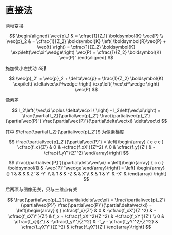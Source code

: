 # 直接法

两帧变换

$$
\begin{aligned}
    \vec{p}_1 & = \cfrac{1}{Z_1} \boldsymbol{K} \vec{P} \\
    \vec{p}_2 & = \cfrac{1}{Z_2} \boldsymbol{K} \left( \boldsymbol{R}\vec{P} + \vec{t} \right) = \cfrac{1}{Z_2} \boldsymbol{K} \exp\left(\vec\xi^\wedge\right) \vec{P} = \cfrac{1}{Z_2} \boldsymbol{K} \vec{P}'
\end{aligned}
$$

施加微小左扰动 $\delta\vec\xi$

$$
\vec{p}_2' = \vec{p}_2 + \delta\vec{p} = \frac{1}{Z_2} \boldsymbol{K} \exp\left( \delta\vec\xi^\wedge \right) \exp\left( \vec\xi^\wedge \right) \vec{P}
$$

像素差

$$
I_2\left( \vec\xi \oplus \delta\vec\xi \ \right) - I_2\left(\vec\xi\right) =
\frac{\partial I_2}{\partial\vec{p}_2'}
\frac{\partial\vec{p}_2'}{\partial\vec{P}'}
\frac{\partial\vec{P}'}{\partial\delta\vec\xi} \delta\vec\xi
$$

其中 $\cfrac{\partial I_2}{\partial\vec{p}_2'}$ 为像素梯度

$$
\frac{\partial\vec{p}_2'}{\partial\vec{P}'} = \left[\begin{array} { c c c }
    \cfrac{f_x}{Z'} & 0 & -\cfrac{f_xX'}{Z'^2} \\
    0 & \cfrac{f_y}{Z'} & -\cfrac{f_yY'}{Z'^2}
\end{array}\right]
$$

$$
\frac{\partial\vec{P}'}{\partial\delta\vec\xi} = \left[\begin{array} { c c }
    \boldsymbol{I} & -\vec{P}'^\wedge
\end{array}\right] = \left[ \begin{array} {}
    1 & & & & Z' & -Y' \\
    & 1 & & -Z'& & X'\\
    & & 1 & Y' & -X' &
\end{array} \right]
$$

后两项与图像无关，只与三维点有关

$$
\frac{\partial\vec{p}_2'}{\partial\delta\vec\xi} =
\frac{\partial\vec{p}_2'}{\partial\vec{P}'}
\frac{\partial\vec{P}'}{\partial\delta\vec\xi} =
\left[\begin{array} { }
    \cfrac{f_x}{Z'} & 0 & -\cfrac{f_xX'}{Z'^2} & -\cfrac{f_xX'Y'}{Z'} & f_x + \cfrac{f_xX'^2}{Z'^2} & -\cfrac{f_xY'}{Z'} \\
    0 & \cfrac{f_x}{Z'} & -\cfrac{f_yY'}{Z'^2} & -f_y - \cfrac{f_yY'^2}{Z'^2} & \cfrac{f_yX'Y'}{Z'^2} & \cfrac{f_yX'}{Z'}
\end{array}\right]
$$
